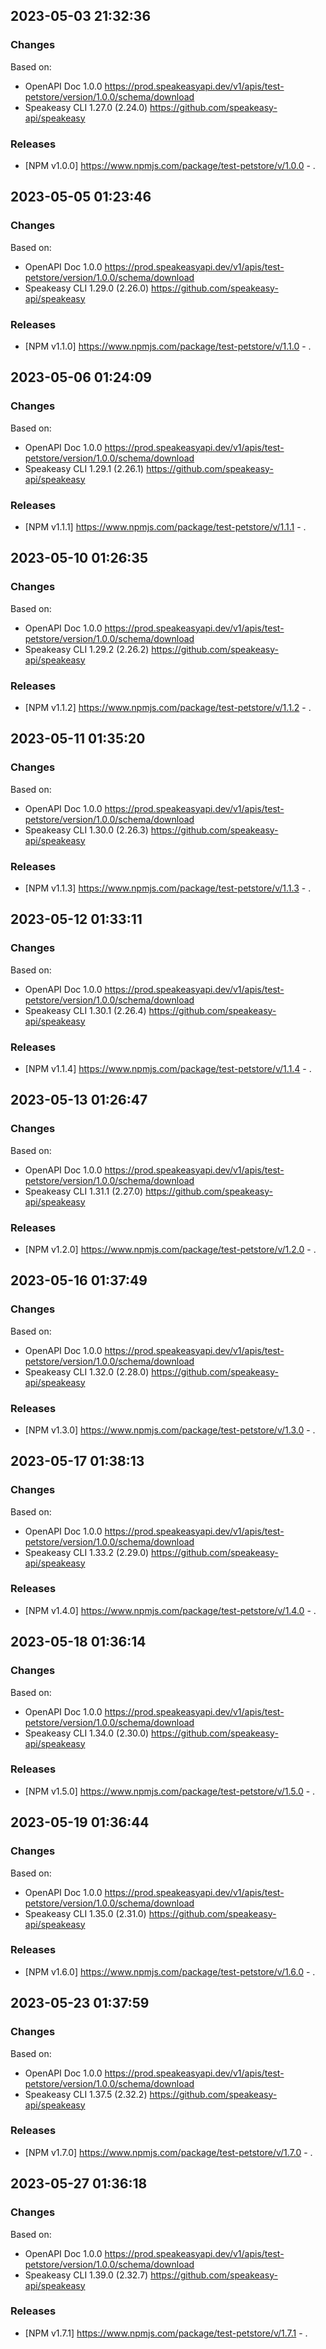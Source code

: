 

## 2023-05-03 21:32:36
### Changes
Based on:
- OpenAPI Doc 1.0.0 https://prod.speakeasyapi.dev/v1/apis/test-petstore/version/1.0.0/schema/download
- Speakeasy CLI 1.27.0 (2.24.0) https://github.com/speakeasy-api/speakeasy
### Releases
- [NPM v1.0.0] https://www.npmjs.com/package/test-petstore/v/1.0.0 - .

## 2023-05-05 01:23:46
### Changes
Based on:
- OpenAPI Doc 1.0.0 https://prod.speakeasyapi.dev/v1/apis/test-petstore/version/1.0.0/schema/download
- Speakeasy CLI 1.29.0 (2.26.0) https://github.com/speakeasy-api/speakeasy
### Releases
- [NPM v1.1.0] https://www.npmjs.com/package/test-petstore/v/1.1.0 - .

## 2023-05-06 01:24:09
### Changes
Based on:
- OpenAPI Doc 1.0.0 https://prod.speakeasyapi.dev/v1/apis/test-petstore/version/1.0.0/schema/download
- Speakeasy CLI 1.29.1 (2.26.1) https://github.com/speakeasy-api/speakeasy
### Releases
- [NPM v1.1.1] https://www.npmjs.com/package/test-petstore/v/1.1.1 - .

## 2023-05-10 01:26:35
### Changes
Based on:
- OpenAPI Doc 1.0.0 https://prod.speakeasyapi.dev/v1/apis/test-petstore/version/1.0.0/schema/download
- Speakeasy CLI 1.29.2 (2.26.2) https://github.com/speakeasy-api/speakeasy
### Releases
- [NPM v1.1.2] https://www.npmjs.com/package/test-petstore/v/1.1.2 - .

## 2023-05-11 01:35:20
### Changes
Based on:
- OpenAPI Doc 1.0.0 https://prod.speakeasyapi.dev/v1/apis/test-petstore/version/1.0.0/schema/download
- Speakeasy CLI 1.30.0 (2.26.3) https://github.com/speakeasy-api/speakeasy
### Releases
- [NPM v1.1.3] https://www.npmjs.com/package/test-petstore/v/1.1.3 - .

## 2023-05-12 01:33:11
### Changes
Based on:
- OpenAPI Doc 1.0.0 https://prod.speakeasyapi.dev/v1/apis/test-petstore/version/1.0.0/schema/download
- Speakeasy CLI 1.30.1 (2.26.4) https://github.com/speakeasy-api/speakeasy
### Releases
- [NPM v1.1.4] https://www.npmjs.com/package/test-petstore/v/1.1.4 - .

## 2023-05-13 01:26:47
### Changes
Based on:
- OpenAPI Doc 1.0.0 https://prod.speakeasyapi.dev/v1/apis/test-petstore/version/1.0.0/schema/download
- Speakeasy CLI 1.31.1 (2.27.0) https://github.com/speakeasy-api/speakeasy
### Releases
- [NPM v1.2.0] https://www.npmjs.com/package/test-petstore/v/1.2.0 - .

## 2023-05-16 01:37:49
### Changes
Based on:
- OpenAPI Doc 1.0.0 https://prod.speakeasyapi.dev/v1/apis/test-petstore/version/1.0.0/schema/download
- Speakeasy CLI 1.32.0 (2.28.0) https://github.com/speakeasy-api/speakeasy
### Releases
- [NPM v1.3.0] https://www.npmjs.com/package/test-petstore/v/1.3.0 - .

## 2023-05-17 01:38:13
### Changes
Based on:
- OpenAPI Doc 1.0.0 https://prod.speakeasyapi.dev/v1/apis/test-petstore/version/1.0.0/schema/download
- Speakeasy CLI 1.33.2 (2.29.0) https://github.com/speakeasy-api/speakeasy
### Releases
- [NPM v1.4.0] https://www.npmjs.com/package/test-petstore/v/1.4.0 - .

## 2023-05-18 01:36:14
### Changes
Based on:
- OpenAPI Doc 1.0.0 https://prod.speakeasyapi.dev/v1/apis/test-petstore/version/1.0.0/schema/download
- Speakeasy CLI 1.34.0 (2.30.0) https://github.com/speakeasy-api/speakeasy
### Releases
- [NPM v1.5.0] https://www.npmjs.com/package/test-petstore/v/1.5.0 - .

## 2023-05-19 01:36:44
### Changes
Based on:
- OpenAPI Doc 1.0.0 https://prod.speakeasyapi.dev/v1/apis/test-petstore/version/1.0.0/schema/download
- Speakeasy CLI 1.35.0 (2.31.0) https://github.com/speakeasy-api/speakeasy
### Releases
- [NPM v1.6.0] https://www.npmjs.com/package/test-petstore/v/1.6.0 - .

## 2023-05-23 01:37:59
### Changes
Based on:
- OpenAPI Doc 1.0.0 https://prod.speakeasyapi.dev/v1/apis/test-petstore/version/1.0.0/schema/download
- Speakeasy CLI 1.37.5 (2.32.2) https://github.com/speakeasy-api/speakeasy
### Releases
- [NPM v1.7.0] https://www.npmjs.com/package/test-petstore/v/1.7.0 - .

## 2023-05-27 01:36:18
### Changes
Based on:
- OpenAPI Doc 1.0.0 https://prod.speakeasyapi.dev/v1/apis/test-petstore/version/1.0.0/schema/download
- Speakeasy CLI 1.39.0 (2.32.7) https://github.com/speakeasy-api/speakeasy
### Releases
- [NPM v1.7.1] https://www.npmjs.com/package/test-petstore/v/1.7.1 - .